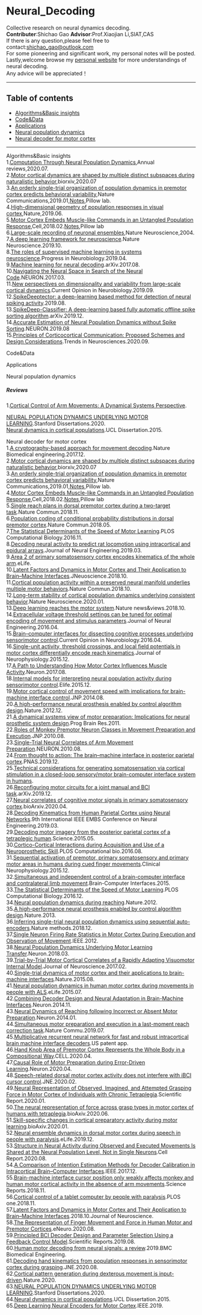 # Neural_Decoding
Collective research on neural dynamics decoding. <br>
**Contributer**:Shichao Gao **Advisor**:Prof.Xiaojian Li,SIAT,CAS <br>
If there is any question,please feel free to contact:shichao_gao@outlook.com <br>
For some pioneering and significant work, my personal notes will be posted. <br>
Lastly,welcome browse my [personal website](https://www.edwingsc.com/) for more understandings of neural decoding.<br>
Any advice will be appreciated！

*****************
## Table of contents

- [Algorithms&Basic insights](#jump_1)
- [Code&Data](#jump_2)
- [Applications](#jump_3)
- [Neural population dynamics](#jump_4)
- [Neural decoder for motor cortex](#jump_5)

*****************
<span id='jump_1'>Algorithms&Basic insights</span><br>
1.[Computation Through Neural Population Dynamics](https://www.annualreviews.org/doi/pdf/10.1146/annurev-neuro-092619-094115),Annual reviews,2020.07.<br>
2.[Motor cortical dynamics are shaped by multiple distinct subspaces during naturalistic behavior](https://www.biorxiv.org/content/10.1101/2020.07.30.228767v1),biorxiv,2020.07<br>
3.[An orderly single-trial organization of population dynamics in premotor cortex predicts behavioral variability](https://www.nature.com/articles/s41467-018-08141-6),Nature Communications,2019.01,[Notes](https://pillowlab.wordpress.com/2018/10/16/an-orderly-single-trial-organization-of-population-dynamics-in-premotor-cortex-predicts-behavioral-variability/),Pillow lab.<br>
4.[High-dimensional geometry of population responses in visual cortex](https://www.nature.com/articles/s41586-019-1346-5),Nature,2019.06.<br>
5.[Motor Cortex Embeds Muscle-like Commands in an Untangled Population Response](https://www.cell.com/neuron/fulltext/S0896-6273(18)30007-2),Cell,2018.02.[Notes](https://pillowlab.wordpress.com/2018/02/25/motor-cortex-embeds-muscle-like-commands-in-an-untangled-population-response/),Pillow lab<br>
6.[Large-scale recording of neuronal ensembles](https://www.nature.com/articles/nn1233),Nature Neuroscience,2004.<br>
7.[A deep learning framework for neuroscience](https://www.nature.com/articles/s41593-019-0520-2?fbclid=IwAR1CNdBmy-2d67lS5LyfbbMekDAgrX3tqAb3VV2YYAbY7-AvnePYOSlbQbc).Nature Neuroscience.2019.10.<br>
8.[The roles of supervised machine learning in systems neuroscience](https://www.sciencedirect.com/science/article/pii/S0301008218300856).Progress in Neurobiology.2019.04.<br>
9.[Machine learning for neural decoding](https://arxiv.org/abs/1708.00909).arXiv.2017.08.<br>
10.[Navigating the Neural Space in Search of the Neural Code](https://www.sciencedirect.com/science/article/pii/S0896627317301034?via%3Dihub).NEURON.2017.03.<br>
11.[New perspectives on dimensionality and variability from large-scale cortical dynamics](https://www.sciencedirect.com/science/article/pii/S0959438819300388).Current Opinion in Neurobiology.2019.09.<br>
12.[SpikeDeeptector: a deep-learning based method for detection of neural spiking activity](https://iopscience.iop.org/article/10.1088/1741-2552/ab1e63).2019.08.<br>
13.[SpikeDeep-Classifier: A deep-learning based fully automatic offline spike sorting algorithm](https://arxiv.org/abs/1912.10749).arXiv.2019.12.<br>
14.[Accurate Estimation of Neural Population Dynamics without Spike Sorting](https://www.sciencedirect.com/science/article/pii/S0896627319304283).NEURON.2019.08<br>
15.[Principles of Corticocortical Communication: Proposed Schemes and Design Considerations](https://www.sciencedirect.com/science/article/pii/S016622362030165X).Trends in Neurosciences.2020.09.<br>

<span id='jump_2'>Code&Data</span>


<span id='jump_3'>Applications</span>

<span id='jump_4'>Neural population dynamics</span>
##### Reviews
1.[Cortical Control of Arm Movements: A Dynamical Systems Perspective](https://www.annualreviews.org/doi/abs/10.1146/annurev-neuro-062111-150509).

[NEURAL POPULATION DYNAMICS UNDERLYING MOTOR LEARNING](https://search.proquest.com/docview/2432842651/abstract/2D19E67718DB4049PQ/1?accountid=178566).Stanford Dissertations.2020.<br>
[Neural dynamics in cortical populations](https://discovery.ucl.ac.uk/id/eprint/1462037/).UCL Dissertation.2015.<br>

<span id='jump_5'>Neural decoder for motor cortex</span><br>
1.[A cryptography-based approach for movement decoding](https://www.nature.com/articles/s41551-017-0169-7).Nature Biomedical engineering.2017.12.<br>
2.[Motor cortical dynamics are shaped by multiple distinct subspaces during naturalistic behavior](https://www.biorxiv.org/content/10.1101/2020.07.30.228767v1),biorxiv,2020.07<br>
3.[An orderly single-trial organization of population dynamics in premotor cortex predicts behavioral variability](https://www.nature.com/articles/s41467-018-08141-6),Nature Communications,2019.01,[Notes](https://pillowlab.wordpress.com/2018/10/16/an-orderly-single-trial-organization-of-population-dynamics-in-premotor-cortex-predicts-behavioral-variability/),Pillow lab.<br>
4.[Motor Cortex Embeds Muscle-like Commands in an Untangled Population Response](https://www.cell.com/neuron/fulltext/S0896-6273(18)30007-2),Cell,2018.02.[Notes](https://pillowlab.wordpress.com/2018/02/25/motor-cortex-embeds-muscle-like-commands-in-an-untangled-population-response/),Pillow lab<br>
5.[Single reach plans in dorsal premotor cortex during a two-target task](https://www.nature.com/articles/s41467-018-05959-y).Nature Commun.2018.11.<br>
6.[Population coding of conditional probability distributions in dorsal premotor cortex](https://www.nature.com/articles/s41467-018-04062-6).Nature Commun.2018.05.<br>
7.[The Statistical Determinants of the Speed of Motor Learning](https://journals.plos.org/ploscompbiol/article?id=10.1371/journal.pcbi.1005023).PLOS Computational Biology.2016.11.<br>
8.[Decoding neural activity to predict rat locomotion using intracortical and epidural arrays](https://iopscience.iop.org/article/10.1088/1741-2552/ab0698/meta).Journal of Neural Engineering.2019.03.<br>
9.[Area 2 of primary somatosensory cortex encodes kinematics of the whole arm](https://elifesciences.org/articles/48198).eLife.<br>
10.[Latent Factors and Dynamics in Motor Cortex and Their Application to Brain–Machine Interfaces](https://www.jneurosci.org/content/38/44/9390.abstract).JNeuoscience.2018.10.<br>
11.[Cortical population activity within a preserved neural manifold underlies multiple motor behaviors](https://www.nature.com/articles/s41467-018-06560-z).Nature Commun.2018.10.<br>
12.[Long-term stability of cortical population dynamics underlying consistent behavior](https://www.nature.com/articles/s41593-019-0555-4).Nature Neuroscience.2020.01.<br>
13.[Deep learning reaches the motor system](https://www.nature.com/articles/s41592-018-0152-6).Nature news&views.2018.10.<br>
14.[Extracellular voltage threshold settings can be tuned for optimal encoding of movement and stimulus parameters](https://iopscience.iop.org/article/10.1088/1741-2560/13/3/036009/meta).Journal of Neural Engineering.2016.04.<br>
15.[Brain–computer interfaces for dissecting cognitive processes underlying sensorimotor control](https://www.sciencedirect.com/science/article/pii/S095943881500183X).Current Opinion in Neurobiology.2016.04.<br>
16.[Single-unit activity, threshold crossings, and local field potentials in motor cortex differentially encode reach kinematics](https://journals.physiology.org/doi/full/10.1152/jn.00293.2014).Journal of Neurophysiology.2015.12.<br>
17.[A Path to Understanding How Motor Cortex Influences Muscle Activity](https://www.sciencedirect.com/science/article/pii/S0896627317306402?via%3Dihub).Neuron.2017.08.<br>
18.[Internal models for interpreting neural population activity during sensorimotor control](https://elifesciences.org/articles/10015).Elife.2015.12.<br>
19.[Motor cortical control of movement speed with implications for brain-machine interface control](https://journals.physiology.org/doi/full/10.1152/jn.00391.2013).JNP.2014.08.<br>
20.[A high-performance neural prosthesis enabled by control algorithm design](https://www.nature.com/articles/nn.3265).Nature.2012.12.<br>
21.[A dynamical systems view of motor preparation: Implications for neural prosthetic system design](https://www.ncbi.nlm.nih.gov/pmc/articles/PMC3665515/).Prog Brain Res.2011.<br>
22.[Roles of Monkey Premotor Neuron Classes in Movement Preparation and Execution](https://www.ncbi.nlm.nih.gov/pmc/articles/PMC2934936/).JNP.2010.08.<br>
23.[Single-Trial Neural Correlates of Arm Movement Preparation](https://www.sciencedirect.com/science/article/pii/S0896627311005174?via%3Dihub).NEURON.2010.08.<br>
24.[From thought to action: The brain–machine interface in posterior parietal cortex](https://www.pnas.org/content/116/52/26274).PNAS.2019.12.<br>
25.[Technical considerations for generating somatosensation via cortical stimulation in a closed-loop sensory/motor brain-computer interface system in humans](https://www.ncbi.nlm.nih.gov/pmc/articles/PMC7330927/).<br>
26.[Reconfiguring motor circuits for a joint manual and BCI task](https://arxiv.org/abs/1702.07368).arXiv.2019.12.<br>
27.[Neural correlates of cognitive motor signals in primary somatosensory cortex](https://www.biorxiv.org/content/10.1101/2020.04.20.041269v1.full).bioArxiv.2020.04.<br>
28.[Decoding Kinematics from Human Parietal Cortex using Neural Networks](https://ieeexplore.ieee.org/document/8717137).9th International IEEE EMBS Conference on Neural Engineering.2019.03.<br>
29.[Decoding motor imagery from the posterior parietal cortex of a tetraplegic human](https://science.sciencemag.org/content/348/6237/906/tab-pdf).Science.2015.05.<br>
30.[Cortico-Cortical Interactions during Acquisition and Use of a Neuroprosthetic Skill](https://journals.plos.org/ploscompbiol/article?id=10.1371/journal.pcbi.1004931).PLOS Computational bio.2016.08.<br>
31.[Sequential activation of premotor, primary somatosensory and primary motor areas in humans during cued finger movements](https://www.sciencedirect.com/science/article/pii/S1388245715000231).Clinical Neurophysiology.2015.12.<br>
32.[Simultaneous and independent control of a brain-computer interface and contralateral limb movement](https://www.tandfonline.com/doi/abs/10.1080/2326263X.2015.1080961).Brain-Computer Interfaces.2015.<br>
33.[The Statistical Determinants of the Speed of Motor Learning](https://journals.plos.org/ploscompbiol/article?id=10.1371/journal.pcbi.1005023).PLOS Computational Biology.2016.12.<br>
34.[Neural population dynamics during reaching](https://www.nature.com/articles/nature11129).Nature.2012.<br>
35.[A high-performance neural prosthesis enabled by control algorithm design](https://www.nature.com/articles/nn.3265).Nature.2013.<br>
36.[Inferring single-trial neural population dynamics using sequential auto-encoders](https://www.nature.com/articles/s41592-018-0109-9).Nature methods.2018.12.<br>
37.[Single Neuron Firing Rate Statistics in Motor Cortex During Execution and Observation of Movement](https://ieeexplore.ieee.org/abstract/document/8512445).IEEE.2012.<br>
38.[Neural Population Dynamics Underlying Motor Learning Transfer](https://www.sciencedirect.com/science/article/pii/S0896627318300655).Neuron.2018.03.<br>
39.[Trial-by-Trial Motor Cortical Correlates of a Rapidly Adapting Visuomotor Internal Model](https://www.jneurosci.org/content/37/7/1721.abstract).Journal of Neuroscience.2017.02.<br>
40.[Single-trial dynamics of motor cortex and their applications to brain-machine interfaces](https://www.nature.com/articles/ncomms8759/).Nature.2015.08.<br>
41.[Neural population dynamics in human motor cortex during movements in people with ALS](https://elifesciences.org/articles/07436).eLife.2015.07.<br>
42.[Combining Decoder Design and Neural Adaptation in Brain-Machine Interfaces](https://www.sciencedirect.com/science/article/pii/S0896627314007399).Neuron.2014.11.<br>
43.[Neural Dynamics of Reaching following Incorrect or Absent Motor Preparation](https://www.sciencedirect.com/science/article/pii/S0896627313010374).Neuron.2014.01.<br>
44.[Simultaneous motor preparation and execution in a last-moment reach correction task](https://www.nature.com/articles/s41467-019-10772-2).Nature Commu.2019.07.<br>
45.[Multiplicative recurrent neural network for fast and robust intracortical brain machine interface decoders](https://patents.google.com/patent/US10223634B2/en).US patent app.<br>
46.[Hand Knob Area of Premotor Cortex Represents the Whole Body in a Compositional Way](https://www.sciencedirect.com/science/article/pii/S0092867420302208).CELL.2020.04.<br>
47.[Causal Role of Motor Preparation during Error-Driven Learning](https://www.sciencedirect.com/science/article/pii/S0896627320300453).Neuron.2020.04.<br>
48.[Speech-related dorsal motor cortex activity does not interfere with iBCI cursor control](https://iopscience.iop.org/article/10.1088/1741-2552/ab5b72/meta).JNE.2020.02.<br>
49.[Neural Representation of Observed, Imagined, and Attempted Grasping Force in Motor Cortex of Individuals with Chronic Tetraplegia](https://www.nature.com/articles/s41598-020-58097-1).Scientific Report.2020.01.<br>
50.[The neural representation of force across grasp types in motor cortex of humans with tetraplegia](https://www.biorxiv.org/content/10.1101/2020.06.01.126755v1.abstract).bioAxiv.2020.06.<br>
51.[Skill-specific changes in cortical preparatory activity during motor learning](https://www.biorxiv.org/content/10.1101/2020.01.30.919894v1.abstract).bioAxiv.2020.01.<br>
52.[Neural ensemble dynamics in dorsal motor cortex during speech in people with paralysis](https://elifesciences.org/articles/46015).eLife.2019.12.<br>
53.[Structure in Neural Activity during Observed and Executed Movements Is Shared at the Neural Population Level, Not in Single Neurons](https://www.sciencedirect.com/science/article/pii/S2211124720309918).Cell Report.2020.08.<br>
54.[A Comparison of Intention Estimation Methods for Decoder Calibration in Intracortical Brain–Computer Interfaces](https://ieeexplore.ieee.org/document/8207634).IEEE.2017.12.<br>
55.[Brain-machine interface cursor position only weakly affects monkey and human motor cortical activity in the absence of arm movements](https://www.nature.com/articles/s41598-018-34711-1).Science Reports.2018.11.<br>
56.[Cortical control of a tablet computer by people with paralysis](https://journals.plos.org/plosone/article?id=10.1371/journal.pone.0204566).PLOS one.2018.11.<br>
57.[Latent Factors and Dynamics in Motor Cortex and Their Application to Brain–Machine Interfaces](https://www.jneurosci.org/content/38/44/9390.abstract).2018.10.Journal of Neuroscience.<br>
58.[The Representation of Finger Movement and Force in Human Motor and Premotor Cortices](https://www.eneuro.org/content/7/4/ENEURO.0063-20.2020).eNeuro.2020.08.<br>
59.[Principled BCI Decoder Design and Parameter Selection Using a Feedback Control Model](https://www.nature.com/articles/s41598-019-44166-7).Scientific Reports.2019.08.<br>
60.[Human motor decoding from neural signals: a review](https://link.springer.com/article/10.1186/s42490-019-0022-z).2019.BMC Biomedical Engineering.<br>
61.[Decoding hand kinematics from population responses in sensorimotor cortex during grasping](https://iopscience.iop.org/article/10.1088/1741-2552/ab95ea/meta).JNE.2020.08.<br>
62.[Cortical pattern generation during dexterous movement is input-driven](https://www.nature.com/articles/s41586-019-1869-9).Nature.2020.<br>
63.[NEURAL POPULATION DYNAMICS UNDERLYING MOTOR LEARNING](https://search.proquest.com/docview/2432842651/abstract/2D19E67718DB4049PQ/1?accountid=178566).Stanford Dissertations.2020.<br>
64.[Neural dynamics in cortical populations](https://discovery.ucl.ac.uk/id/eprint/1462037/).UCL Dissertation.2015.<br>
65.[Deep Learning Neural Encoders for Motor Cortex](https://ieeexplore.ieee.org/document/8911512).IEEE.2019.<br>
